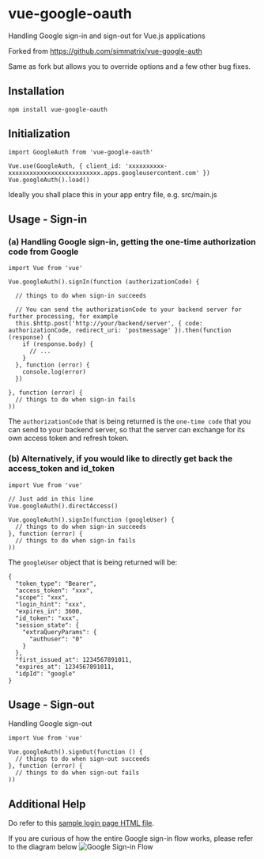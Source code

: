 # vue-google-oauth
Handling Google sign-in and sign-out for Vue.js applications

Forked from https://github.com/simmatrix/vue-google-auth

Same as fork but allows you to override options and a few other bug fixes.

## Installation
```
npm install vue-google-oauth
```

## Initialization
```
import GoogleAuth from 'vue-google-oauth'

Vue.use(GoogleAuth, { client_id: 'xxxxxxxxxx-xxxxxxxxxxxxxxxxxxxxxxxxxx.apps.googleusercontent.com' })
Vue.googleAuth().load()
```
Ideally you shall place this in your app entry file, e.g. src/main.js

## Usage - Sign-in
### (a) Handling Google sign-in, getting the one-time authorization code from Google
```
import Vue from 'vue'

Vue.googleAuth().signIn(function (authorizationCode) {

  // things to do when sign-in succeeds

  // You can send the authorizationCode to your backend server for further processing, for example
  this.$http.post('http://your/backend/server', { code: authorizationCode, redirect_uri: 'postmessage' }).then(function (response) {
    if (response.body) {
      // ...
    }
  }, function (error) {
    console.log(error)
  })

}, function (error) {
  // things to do when sign-in fails
))
```

The `authorizationCode` that is being returned is the `one-time code` that you can send to your backend server, so that the server can exchange for its own access token and refresh token.


### (b) Alternatively, if you would like to directly get back the access_token and id_token
```
import Vue from 'vue'

// Just add in this line
Vue.googleAuth().directAccess()

Vue.googleAuth().signIn(function (googleUser) {
  // things to do when sign-in succeeds
}, function (error) {
  // things to do when sign-in fails
))
```

The `googleUser` object that is being returned will be:
```
{
  "token_type": "Bearer",
  "access_token": "xxx",
  "scope": "xxx",
  "login_hint": "xxx",
  "expires_in": 3600,
  "id_token": "xxx",
  "session_state": {
    "extraQueryParams": {
      "authuser": "0"
    }
  },
  "first_issued_at": 1234567891011,
  "expires_at": 1234567891011,
  "idpId": "google"
}
```

## Usage - Sign-out
Handling Google sign-out
```
import Vue from 'vue'

Vue.googleAuth().signOut(function () {
  // things to do when sign-out succeeds
}, function (error) {
  // things to do when sign-out fails
))
```

## Additional Help
Do refer to this [sample login page HTML file](https://github.com/simmatrix/vue-google-auth/blob/master/sample.html).

If you are curious of how the entire Google sign-in flow works, please refer to the diagram below
![Google Sign-in Flow](http://i.imgur.com/BQPXKyT.png)
